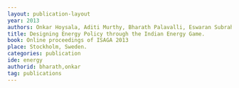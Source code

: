 ```yaml
---
layout: publication-layout
year: 2013
authors: Onkar Hoysala, Aditi Murthy, Bharath Palavalli, Eswaran Subrahmanian and Sebastiaan Meijer.
title: Designing Energy Policy through the Indian Energy Game.
book: Online proceedings of ISAGA 2013
place: Stockholm, Sweden.
categories: publication
ide: energy
authorid: bharath,onkar
tag: publications
---
```

